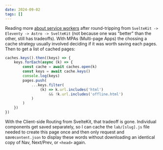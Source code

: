 ```yaml
---
date: 2024-09-02
tags: []
---
```

Reading more [about service workers](https://philipwalton.com/articles/smaller-html-payloads-with-service-workers/) after round-tripping from `SvelteKit -> Eleventy -> Astro -> SvelteKit` (not because one was "better" than the other, still has tradeoffs). With MPAs (Multi-page Apps) the chossing a cache strategy usually involved deciding if it was worth saving each pages. Then to get a list of cached pages:


```js
caches.keys().then((keys) => {
	keys.forEach(async (k) => {
		const cache = await caches.open(k)
		const keys = await cache.keys()
		console.log(keys)
		pages.push(
			...keys.filter(
				(k) => k.url.includes('html') 
					&& !k.url.includes('offline.html')
			)
		)
	})
})
```

With the Client-side Routing from SvelteKit, that tradeoff is gone. Individual components get saved separately, so I can cache the `lab/[slug].js` file needed to create this page once and then only request and save`content.json` to display these words without downloading an identical copy of Nav, Next/Prev, or `<head>` again.
